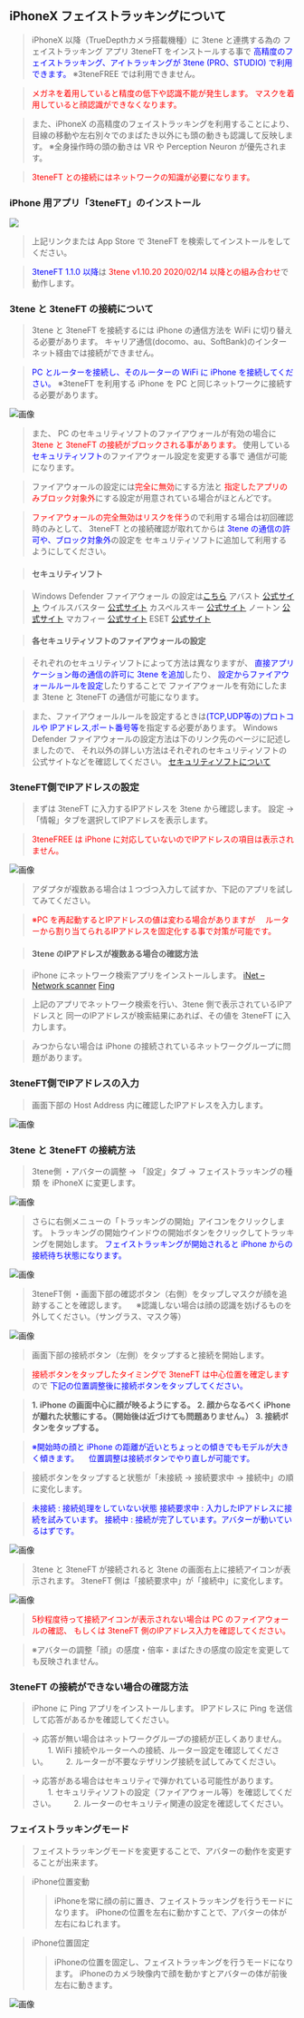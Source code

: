 ## iPhoneX フェイストラッキングについて

>iPhoneX 以降（TrueDepthカメラ搭載機種）に 3tene と連携する為の
>フェイストラッキング アプリ 3teneFT をインストールする事で
><font color="Blue">高精度のフェイストラッキング、アイトラッキングが 3tene (PRO、STUDIO) で利用できます。</font>
>※3teneFREE では利用できません。

><font color="Red">メガネを着用していると精度の低下や認識不能が発生します。</font>
><font color="Red">マスクを着用していると顔認識ができなくなります。</font>

>また、iPhoneX の高精度のフェイストラッキングを利用することにより、
>目線の移動や左右別々でのまばたき以外にも頭の動きも認識して反映します。
>※全身操作時の頭の動きは VR や Perception Neuron が優先されます。

><font color="Red">3teneFT との接続にはネットワークの知識が必要になります。</font>


### iPhone 用アプリ「3teneFT」のインストール

<a href="https://itunes.apple.com/jp/app/3teneft/id1452730104" target="_blank"><img src="image/App_Store.png"/></a>

>上記リンクまたは App Store で 3teneFT を検索してインストールをしてください。

><font color="Blue">3teneFT 1.1.0 以降</font>は <font color="Red">3tene v1.10.20 2020/02/14 以降との組み合わせ</font>で動作します。


### 3tene と 3teneFT の接続について

>3tene と 3teneFT を接続するには iPhone の通信方法を WiFi に切り替える必要があります。
>キャリア通信(docomo、au、SoftBank)のインターネット経由では接続ができません。

><font color="Blue">PC とルーターを接続し、そのルーターの WiFi に iPhone を接続してください。</font>
>※3teneFT を利用する iPhone を PC と同じネットワークに接続する必要があります。

![画像](image/iphonex_ft_howto_0.jpg "")

>また、 PC のセキュリティソフトのファイアウォールが有効の場合に
><font color="Red">3tene と 3teneFT の接続がブロックされる事があります。</font>
>使用している<font color="Blue">セキュリティソフト</font>のファイアウォール設定を変更する事で
>通信が可能になります。

>ファイアウォールの設定には<font color="Red">完全に無効</font>にする方法と
><font color="Red">指定したアプリのみブロック対象外</font>にする設定が用意されている場合がほとんどです。

><font color="Red">ファイアウォールの完全無効はリスクを伴う</font>ので利用する場合は初回確認時のみとして、
>3teneFT との接続確認が取れてからは<font color="Blue"> 3tene の通信の許可や、ブロック対象外</font>の設定を
>セキュリティソフトに追加して利用するようにしてください。

>#### セキュリティソフト

>Windows Defender ファイアウォール の設定は<a href="https://support.microsoft.com/ja-jp/help/4028544/windows-10-turn-windows-defender-firewall-on-or-off" target="_blank">こちら</a>
>アバスト <a href="https://www.avast.co.jp/" target="_blank">公式サイト</a>
>ウイルスバスター <a href="https://virusbuster.jp/" target="_blank">公式サイト</a>
>カスペルスキー <a href="https://www.kaspersky.co.jp/" target="_blank">公式サイト</a>
>ノートン <a href="https://jp.norton.com/" target="_blank">公式サイト</a>
>マカフィー <a href="https://www.mcafee.com/japan/home/" target="_blank">公式サイト</a>
>ESET <a href="https://eset-info.canon-its.jp/" target="_blank">公式サイト</a>


>#### 各セキュリティソフトのファイアウォールの設定

>それぞれのセキュリティソフトによって方法は異なりますが、
<font color="Blue">直接アプリケーション毎の通信の許可に 3tene を追加</font>したり、
<font color="Blue">設定からファイアウォールルールを設定</font>したりすることで
ファイアウォールを有効にしたまま 3tene と 3teneFT の通信が可能になります。

>また、ファイアウォールルールを設定するときは<font color="Blue">(TCP,UDP等の)プロトコルや
IPアドレス,ポート番号等</font>を指定する必要があります。
>Windows Defender ファイアウォールの設定方法は下のリンク先のページに記述しましたので、
>それ以外の詳しい方法はそれぞれのセキュリティソフトの公式サイトなどを確認してください。
>[セキュリティソフトについて](#AboutSecuritySoft.md)


### 3teneFT側でIPアドレスの設定

>まずは 3teneFT に入力するIPアドレスを 3tene から確認します。
>設定 → 「情報」タブを選択してIPアドレスを表示します。

><font color="Red">3teneFREE は iPhone に対応していないのでIPアドレスの項目は表示されません。</font>

![画像](image/iphonex_ft_howto_1.png "")

>アダプタが複数ある場合は１つづつ入力して試すか、下記のアプリを試してみてください。

><font color="Red">※PC を再起動するとIPアドレスの値は変わる場合がありますが</font>
>　<font color="Red">ルーターから割り当てられるIPアドレスを固定化する事で対策が可能です。</font>


>#### 3tene のIPアドレスが複数ある場合の確認方法

>iPhone にネットワーク検索アプリをインストールします。
><a href="https://itunes.apple.com/jp/app/inet-network-scanner/id340793353?mt=8" target="_blank">iNet – Network scanner</a>
><a href="https://itunes.apple.com/jp/app/fing-network-scanner/id430921107?mt=8" target="_blank">Fing</a>

>上記のアプリでネットワーク検索を行い、3tene 側で表示されているIPアドレスと
>同一のIPアドレスが検索結果にあれば、その値を 3teneFT に入力します。

>みつからない場合は iPhone の接続されているネットワークグループに問題があります。

### 3teneFT側でIPアドレスの入力

>画面下部の Host Address 内に確認したIPアドレスを入力します。

![画像](image/iphonex_ft_howto_2.png "")

### 3tene と 3teneFT の接続方法

>3tene側
>・アバターの調整 → 「設定」タブ → フェイストラッキングの種類 を iPhoneX に変更します。

![画像](image/iphonex_ft_howto_3.png "")


>さらに右側メニューの「トラッキングの開始」アイコンをクリックします。
>トラッキングの開始ウインドウの開始ボタンをクリックしてトラッキングを開始します。
><font color="Blue">フェイストラッキングが開始されると iPhone からの接続待ち状態になります。</font>

![画像](image/iphonex_ft_howto_4.png "")

>3teneFT側
>・画面下部の確認ボタン（右側）をタップしマスクが顔を追跡することを確認します。
>　※認識しない場合は顔の認識を妨げるものを外してください。（サングラス、マスク等）


![画像](image/iphonex_ft_howto_5.png "")

>画面下部の接続ボタン（左側）をタップすると接続を開始します。

><font color="Red">接続ボタンをタップしたタイミングで 3teneFT は中心位置を確定します</font>ので
><font color="Blue">下記の位置調整後に接続ボタンをタップしてください。</font>

>**1. iPhone の画面中心に顔が映るようにする。**
>**2. 顔からなるべく iPhone が離れた状態にする。（開始後は近づけても問題ありません。）**
>**3. 接続ボタンをタップする。**

><font color="Blue">※開始時の顔と iPhone の距離が近いとちょっとの傾きでもモデルが大きく傾きます。</font>
>　<font color="Blue">位置調整は接続ボタンでやり直しが可能です。</font>

>接続ボタンをタップすると状態が「未接続 → 接続要求中 → 接続中」の順に変化します。

><font color="Blue">未接続 : 接続処理をしていない状態
>接続要求中 : 入力したIPアドレスに接続を試みています。
>接続中 : 接続が完了しています。アバターが動いているはずです。</font>

![画像](image/iphonex_ft_howto_6.png "")

>3tene と 3teneFT が接続されると 3tene の画面右上に接続アイコンが表示されます。
>3teneFT 側は「接続要求中」が「接続中」に変化します。

![画像](image/iphonex_ft_howto_7.png "")

><font color="Red">5秒程度待って接続アイコンが表示されない場合は PC のファイアウォールの確認、
>もしくは 3teneFT 側のIPアドレス入力を確認してください。</font>

>※アバターの調整「顔」の感度・倍率・まばたきの感度の設定を変更しても反映されません。


### 3teneFT の接続ができない場合の確認方法

>iPhone に Ping アプリをインストールします。
>IPアドレスに Ping を送信して応答があるかを確認してください。

> → 応答が無い場合はネットワークグループの接続が正しくありません。
>　　1. WiFi 接続やルーターへの接続、ルーター設定を確認してください。
>　　2. ルーターが不要なテザリング接続を試してみてください。

> → 応答がある場合はセキュリティで弾かれている可能性があります。
>　　1. セキュリティソフトの設定（ファイアウォール等）を確認してください。
>　　2. ルーターのセキュリティ関連の設定を確認してください。


### フェイストラッキングモード

>フェイストラッキングモードを変更することで、アバターの動作を変更することが出来ます。

>iPhone位置変動
>>iPhoneを常に顔の前に置き、フェイストラッキングを行うモードになります。
>>iPhoneの位置を左右に動かすことで、アバターの体が左右にねじれます。

>iPhone位置固定
>>iPhoneの位置を固定し、フェイストラッキングを行うモードになります。
>>iPhoneのカメラ映像内で顔を動かすとアバターの体が前後左右に動きます。

![画像](image/iphonex_ft_howto_8.png "")

